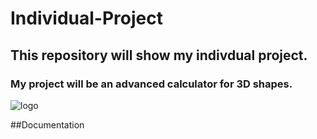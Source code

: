 # Individual-Project
## This repository will show my indivdual project.
### My project will be an advanced calculator for 3D shapes.
![logo]()

##Documentation
